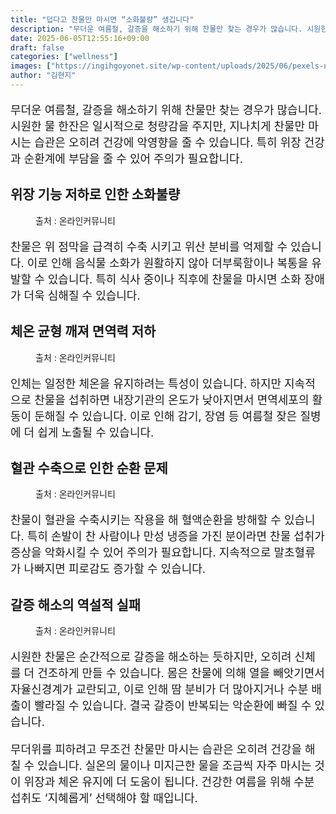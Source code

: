 ```yaml
---
title: "덥다고 찬물만 마시면 “소화불량” 생깁니다"
description: "무더운 여름철, 갈증을 해소하기 위해 찬물만 찾는 경우가 많습니다. 시원한 물 한잔은 일시적으로 청량감을 주지만, 지나치게 찬물만 마시는 습관은 오히려 건강에 악영향을 줄 수 있습니다. 특히 위장 건강과 순환계에 부담을 줄 수 있어 주의가 필요합니다."
date: 2025-06-05T12:55:16+09:00
draft: false
categories: ["wellness"]
images: ["https://ingihgoyonet.site/wp-content/uploads/2025/06/pexels-nguyendesigner-31706058-1024x1024.jpg", "https://ingihgoyonet.site/wp-content/uploads/2025/06/pexels-cottonbro-6542682-1024x683.jpg", "https://ingihgoyonet.site/wp-content/uploads/2025/06/pexels-karolina-grabowska-4491435-1-1024x683.jpg", "https://ingihgoyonet.site/wp-content/uploads/2025/06/pexels-ketut-subiyanto-4719939-683x1024.jpg"]
author: "김현지"
---
```


<p style="font-size:18px">무더운 여름철, 갈증을 해소하기 위해 찬물만 찾는 경우가 많습니다. 시원한 물 한잔은 일시적으로 청량감을 주지만, 지나치게 찬물만 마시는 습관은 오히려 건강에 악영향을 줄 수 있습니다. 특히 위장 건강과 순환계에 부담을 줄 수 있어 주의가 필요합니다.</p> <h2 >위장 기능 저하로 인한 소화불량</h2> <figure ><img src="https://ingihgoyonet.site/wp-content/uploads/2025/06/pexels-nguyendesigner-31706058-1024x1024.jpg" alt="" style="aspect-ratio:16/9;object-fit:cover"/><figcaption >출처 : 온라인커뮤니티</figcaption></figure> <p style="font-size:18px">찬물은 위 점막을 급격히 수축 시키고 위산 분비를 억제할 수 있습니다. 이로 인해 음식물 소화가 원활하지 않아 더부룩함이나 복통을 유발할 수 있습니다. 특히 식사 중이나 직후에 찬물을 마시면 소화 장애가 더욱 심해질 수 있습니다.</p> <h2 >체온 균형 깨져 면역력 저하</h2> <figure ><img src="https://ingihgoyonet.site/wp-content/uploads/2025/06/pexels-cottonbro-6542682-1024x683.jpg" alt="" style="aspect-ratio:16/9;object-fit:cover"/><figcaption >출처 : 온라인커뮤니티</figcaption></figure> <p style="font-size:18px">인체는 일정한 체온을 유지하려는 특성이 있습니다. 하지만 지속적으로 찬물을 섭취하면 내장기관의 온도가 낮아지면서 면역세포의 활동이 둔해질 수 있습니다. 이로 인해 감기, 장염 등 여름철 잦은 질병에 더 쉽게 노출될 수 있습니다.</p> <h2 >혈관 수축으로 인한 순환 문제</h2> <figure ><img src="https://ingihgoyonet.site/wp-content/uploads/2025/06/pexels-karolina-grabowska-4491435-1-1024x683.jpg" alt="" style="aspect-ratio:16/9;object-fit:cover"/><figcaption >출처 : 온라인커뮤니티</figcaption></figure> <p style="font-size:18px">찬물이 혈관을 수축시키는 작용을 해 혈액순환을 방해할 수 있습니다. 특히 손발이 찬 사람이나 만성 냉증을 가진 분이라면 찬물 섭취가 증상을 악화시킬 수 있어 주의가 필요합니다. 지속적으로 말초혈류가 나빠지면 피로감도 증가할 수 있습니다.</p> <h2 >갈증 해소의 역설적 실패</h2> <figure ><img src="https://ingihgoyonet.site/wp-content/uploads/2025/06/pexels-ketut-subiyanto-4719939-683x1024.jpg" alt="" style="aspect-ratio:16/9;object-fit:cover"/><figcaption >출처 : 온라인커뮤니티</figcaption></figure> <p style="font-size:18px">시원한 찬물은 순간적으로 갈증을 해소하는 듯하지만, 오히려 신체를 더 건조하게 만들 수 있습니다. 몸은 찬물에 의해 열을 빼앗기면서 자율신경계가 교란되고, 이로 인해 땀 분비가 더 많아지거나 수분 배출이 빨라질 수 있습니다. 결국 갈증이 반복되는 악순환에 빠질 수 있습니다.</p> <p style="font-size:18px">무더위를 피하려고 무조건 찬물만 마시는 습관은 오히려 건강을 해칠 수 있습니다. 실온의 물이나 미지근한 물을 조금씩 자주 마시는 것이 위장과 체온 유지에 더 도움이 됩니다. 건강한 여름을 위해 수분 섭취도 ‘지혜롭게’ 선택해야 할 때입니다.</p>